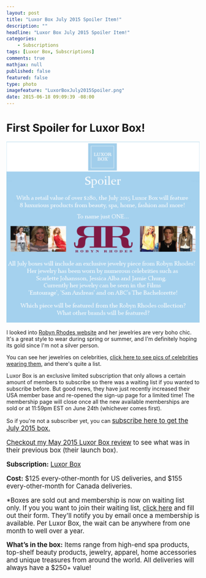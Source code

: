 ```yaml
---
layout: post
title: "Luxor Box July 2015 Spoiler Item!"
description: ""
headline: "Luxor Box July 2015 Spoiler Item!"
categories: 
    - Subscriptions
tags: [Luxor Box, Subscriptions]
comments: true
mathjax: null
published: false
featured: false
type: photo
imagefeature: "LuxorBoxJuly2015Spoiler.png"
date: 2015-06-18 09:09:39 -08:00
---
```


# First Spoiler for Luxor Box!

<center><img src="/images/LuxorBoxJuly2015Spoiler.png"></center>

<p>I looked into <a href="http://robynrhodes.com" target="_blank">Robyn Rhodes website</a> and her jewelries are very boho chic. It's a great style to wear during spring or summer, and I'm definitely hoping its gold since I'm not a silver person.</p>

<p>You can see her jewelries on celebrities, <a href="http://robynrhodes.com/celebrities.html/" target="_blank">click here to see pics of celebrities wearing them</a>, and there's quite a list.</p>

<p>Luxor Box is an exclusive limited subscription that only allows a certain amount of members to subscribe so there was a waiting list if you wanted to subscribe before. But good news, they have just recently increased their USA member base and re-opened the sign-up page for a limited time! The membership page will close once all the new available memberships are sold or at 11:59pm EST on June 24th (whichever comes first).</p>

<p>So if you're not a subscriber yet, you can <a href="http://www.luxorbox.com/#!become-a-member/cjg9" target="_blank"><big>subscribe here</big</a> to get the July 2015 box.</p>

<p>Checkout my <a href="http://whatsupmailbox.com/subscriptions/reviews/Luxor-Box-May-2015-Review/" target="_blank">May 2015 Luxor Box review</a> to see what was in their previous box (their launch box).</p>

<p><b>Subscription:</b> <a href="http://www.luxorbox.com" target="_blank">Luxor Box</a></p>
<p><b>Cost:</b> $125 every-other-month for US deliveries, and $155 every-other-month for Canada deliveries.</p>
<p>*Boxes are sold out and membership is now on waiting list only. If you you want to join their waiting list, <a href="http://www.luxorbox.com/#!membership-wait-list/c3bo">click here</a> and fill out their form. They'll notify you by email once a membership is available. Per Luxor Box, the wait can be anywhere from one month to well over a year.</p>
<p><b>What’s in the box:</b> Items range from high-end spa products, top-shelf beauty products, jewelry, apparel, home accessories and unique treasures from around the world. All deliveries will always have a $250+ value!</b></p>
